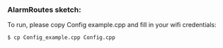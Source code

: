 ### AlarmRoutes sketch:
To run, please copy Config example.cpp and fill in your wifi credentials:
```ssh
$ cp Config_example.cpp Config.cpp
```